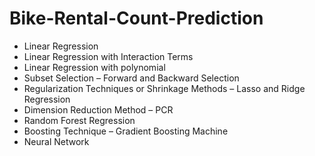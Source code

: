 # Bike-Rental-Count-Prediction

- Linear Regression
- Linear Regression with Interaction Terms
- Linear Regression with polynomial
- Subset Selection – Forward and Backward Selection
- Regularization Techniques or Shrinkage Methods – Lasso and Ridge Regression
- Dimension Reduction Method – PCR
- Random Forest Regression
- Boosting Technique – Gradient Boosting Machine
- Neural Network
